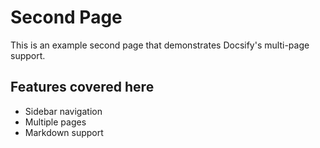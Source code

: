 # Second Page

This is an example second page that demonstrates Docsify's multi-page support.

## Features covered here
- Sidebar navigation
- Multiple pages
- Markdown support